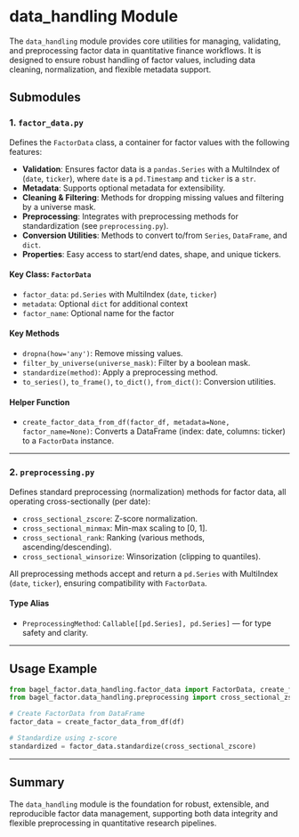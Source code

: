 # data_handling Module

The `data_handling` module provides core utilities for managing, validating, and preprocessing factor data in quantitative finance workflows. It is designed to ensure robust handling of factor values, including data cleaning, normalization, and flexible metadata support.

## Submodules

### 1. `factor_data.py`

Defines the `FactorData` class, a container for factor values with the following features:

- **Validation**: Ensures factor data is a `pandas.Series` with a MultiIndex of (`date`, `ticker`), where `date` is a `pd.Timestamp` and `ticker` is a `str`.
- **Metadata**: Supports optional metadata for extensibility.
- **Cleaning & Filtering**: Methods for dropping missing values and filtering by a universe mask.
- **Preprocessing**: Integrates with preprocessing methods for standardization (see `preprocessing.py`).
- **Conversion Utilities**: Methods to convert to/from `Series`, `DataFrame`, and `dict`.
- **Properties**: Easy access to start/end dates, shape, and unique tickers.

#### Key Class: `FactorData`

- `factor_data`: `pd.Series` with MultiIndex (`date`, `ticker`)
- `metadata`: Optional `dict` for additional context
- `factor_name`: Optional name for the factor

#### Key Methods

- `dropna(how='any')`: Remove missing values.
- `filter_by_universe(universe_mask)`: Filter by a boolean mask.
- `standardize(method)`: Apply a preprocessing method.
- `to_series()`, `to_frame()`, `to_dict()`, `from_dict()`: Conversion utilities.

#### Helper Function

- `create_factor_data_from_df(factor_df, metadata=None, factor_name=None)`: Converts a DataFrame (index: date, columns: ticker) to a `FactorData` instance.

---

### 2. `preprocessing.py`

Defines standard preprocessing (normalization) methods for factor data, all operating cross-sectionally (per date):

- `cross_sectional_zscore`: Z-score normalization.
- `cross_sectional_minmax`: Min-max scaling to [0, 1].
- `cross_sectional_rank`: Ranking (various methods, ascending/descending).
- `cross_sectional_winsorize`: Winsorization (clipping to quantiles).

All preprocessing methods accept and return a `pd.Series` with MultiIndex (`date`, `ticker`), ensuring compatibility with `FactorData`.

#### Type Alias

- `PreprocessingMethod`: `Callable[[pd.Series], pd.Series]` — for type safety and clarity.

---

## Usage Example

```python
from bagel_factor.data_handling.factor_data import FactorData, create_factor_data_from_df
from bagel_factor.data_handling.preprocessing import cross_sectional_zscore

# Create FactorData from DataFrame
factor_data = create_factor_data_from_df(df)

# Standardize using z-score
standardized = factor_data.standardize(cross_sectional_zscore)
```

---

## Summary

The `data_handling` module is the foundation for robust, extensible, and reproducible factor data management, supporting both data integrity and flexible preprocessing in quantitative research pipelines.
